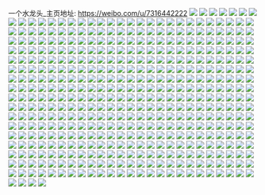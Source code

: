 一个水龙头_主页地址: https://weibo.com/u/7316442222 
![](https://wx4.sinaimg.cn/mw2000/007Z92QCly1h9jc5m4px9j32c0340kjn.jpg) 
![](https://wx4.sinaimg.cn/mw2000/007Z92QCly1h9iefwez27j32c03404qq.jpg) 
![](https://wx4.sinaimg.cn/mw2000/007Z92QCly1h9iefxo8xuj32c03407wi.jpg) 
![](https://wx4.sinaimg.cn/mw2000/007Z92QCly1h9iefywdbsj33402c01kz.jpg) 
![](https://wx4.sinaimg.cn/mw2000/007Z92QCly1h9iefzmaijj30zk1be0yn.jpg) 
![](https://wx4.sinaimg.cn/mw2000/007Z92QCly1h9ieg0hkpyj32c0340e82.jpg) 
![](https://wx4.sinaimg.cn/mw2000/007Z92QCly1h9ieg3n6chj32c0340e84.jpg) 
![](https://wx4.sinaimg.cn/mw2000/007Z92QCly1h9iefvalxkj32c0340b2b.jpg) 
![](https://wx4.sinaimg.cn/mw2000/007Z92QCly1h9ieg24t5dj32802yohdv.jpg) 
![](https://wx4.sinaimg.cn/mw2000/007Z92QCly1h9ieg4phjij32c0340npd.jpg) 
![](https://wx4.sinaimg.cn/mw2000/007Z92QCly1h9ieg5mm7ej32c0340x6p.jpg) 
![](https://wx4.sinaimg.cn/mw2000/007Z92QCly1h9ieg73dk5j32c0340b2a.jpg) 
![](https://wx4.sinaimg.cn/mw2000/007Z92QCly1h9iegax3gdj32802yohdy.jpg) 
![](https://wx4.sinaimg.cn/mw2000/007Z92QCly1h9iegc79a1j32c03401kz.jpg) 
![](https://wx4.sinaimg.cn/mw2000/007Z92QCly1h9iecamertj31o0280x6p.jpg) 
![](https://wx4.sinaimg.cn/mw2000/007Z92QCly1h9iecb8rehj31o0280u0x.jpg) 
![](https://wx4.sinaimg.cn/mw2000/007Z92QCly1h9g4u2dc7qj30wi1yc1ky.jpg) 
![](https://wx4.sinaimg.cn/mw2000/007Z92QCly1h9dy5jvcw4j30gq0ci0t2.jpg) 
![](https://wx4.sinaimg.cn/mw2000/007Z92QCly1h9dxzuwpmqj32c0340npd.jpg) 
![](https://wx4.sinaimg.cn/mw2000/007Z92QCly1h99803aso4j32c0340u0y.jpg) 
![](https://wx4.sinaimg.cn/mw2000/007Z92QCly1h98722xn1cj30ts0zo45a.jpg) 
![](https://wx4.sinaimg.cn/mw2000/007Z92QCly1h97zbdn1clj30u01hcq6u.jpg) 
![](https://wx4.sinaimg.cn/mw2000/007Z92QCly1h95o2ydxylj30rc14oqb8.jpg) 
![](https://wx4.sinaimg.cn/mw2000/007Z92QCly1h94qydwy98j30tu13uwrz.jpg) 
![](https://wx4.sinaimg.cn/mw2000/007Z92QCly1h94q2f9gl7j30u01sxn6w.jpg) 
![](https://wx4.sinaimg.cn/mw2000/007Z92QCly1h911ojx1v6j30u01sxnao.jpg) 
![](https://wx4.sinaimg.cn/mw2000/007Z92QCly1h8zq2kmuzbj30wi1ycka3.jpg) 
![](https://wx4.sinaimg.cn/mw2000/007Z92QCly1h8znp1af05j30m80m8gow.jpg) 
![](https://wx4.sinaimg.cn/mw2000/007Z92QCly1h8yocf1mktj30u01sx7ic.jpg) 
![](https://wx4.sinaimg.cn/mw2000/007Z92QCly1h8wnjeubf8j32c0340qv6.jpg) 
![](https://wx4.sinaimg.cn/mw2000/007Z92QCly1h8wnjgs7vxj32c03404qr.jpg) 
![](https://wx4.sinaimg.cn/mw2000/007Z92QCly1h8wnjis4u8j32c03401kz.jpg) 
![](https://wx4.sinaimg.cn/mw2000/007Z92QCly1h8w7zusnj4j32c0340npe.jpg) 
![](https://wx4.sinaimg.cn/mw2000/007Z92QCly1h8w7zwil7hj32c03407wj.jpg) 
![](https://wx4.sinaimg.cn/mw2000/007Z92QCly1h8v9x7tbeoj30u01hcq9i.jpg) 
![](https://wx4.sinaimg.cn/mw2000/007Z92QCly1h8tsqy5d4dj32c0340kjm.jpg) 
![](https://wx4.sinaimg.cn/mw2000/007Z92QCly1h8qo5xp2fgj30wi1yctiz.jpg) 
![](https://wx4.sinaimg.cn/mw2000/007Z92QCly1h8phvtbyygj30n00uk7bk.jpg) 
![](https://wx4.sinaimg.cn/mw2000/007Z92QCly1h8ndep2g4qj30g40t0wi1.jpg) 
![](https://wx4.sinaimg.cn/mw2000/007Z92QCly1h8n5erpkqij31sc2dshdt.jpg) 
![](https://wx4.sinaimg.cn/mw2000/007Z92QCly1h8jdff5pphj30u00eldif.jpg) 
![](https://wx4.sinaimg.cn/mw2000/007Z92QCly1h8ilse3ytaj30ku0vnn08.jpg) 
![](https://wx4.sinaimg.cn/mw2000/007Z92QCly1h8hbdyqjrvj32c0340x6p.jpg) 
![](https://wx4.sinaimg.cn/mw2000/007Z92QCly1h8hbe3r75aj32c0340x6p.jpg) 
![](https://wx4.sinaimg.cn/mw2000/007Z92QCly1h8ajsupbe9j30u00qv0yt.jpg) 
![](https://wx4.sinaimg.cn/mw2000/007Z92QCly1h8a68c7svqj33402c07wj.jpg) 
![](https://wx4.sinaimg.cn/mw2000/007Z92QCly1h89hkwhczlj32c0340npf.jpg) 
![](https://wx4.sinaimg.cn/mw2000/007Z92QCly1h87vwzf5tsj30wi1yc1ex.jpg) 
![](https://wx4.sinaimg.cn/mw2000/007Z92QCly1h87vwykce3j30wi1ycwzd.jpg) 
![](https://wx4.sinaimg.cn/mw2000/007Z92QCly1h8720lu71aj32c0340b2a.jpg) 
![](https://wx4.sinaimg.cn/mw2000/007Z92QCly1h8720k9aeej32c03404qq.jpg) 
![](https://wx4.sinaimg.cn/mw2000/007Z92QCly1h85ot6fasyj32c0340hdu.jpg) 
![](https://wx4.sinaimg.cn/mw2000/007Z92QCly1h84h1q4jekj32c03407wj.jpg) 
![](https://wx4.sinaimg.cn/mw2000/007Z92QCly1h84h16bu8rj32c03401ky.jpg) 
![](https://wx4.sinaimg.cn/mw2000/007Z92QCly1h7yxqcxjg4j32c0340x6q.jpg) 
![](https://wx4.sinaimg.cn/mw2000/007Z92QCly1h7xgt4zpt5j30fs0rtn0v.jpg) 
![](https://wx4.sinaimg.cn/mw2000/007Z92QCly1h7xgt59j7hj30dl0r2q6c.jpg) 
![](https://wx4.sinaimg.cn/mw2000/007Z92QCly1h7oonfo9pej32c03404qr.jpg) 
![](https://wx4.sinaimg.cn/mw2000/007Z92QCly1h7oalh3dhij30wi1yc1ky.jpg) 
![](https://wx4.sinaimg.cn/mw2000/007Z92QCly1h7nh90g4jhj32c03404qr.jpg) 
![](https://wx4.sinaimg.cn/mw2000/007Z92QCly1h7nh91qlzlj32c0340hdu.jpg) 
![](https://wx4.sinaimg.cn/mw2000/007Z92QCly1h7nh93ql5oj32c03401kz.jpg) 
![](https://wx4.sinaimg.cn/mw2000/007Z92QCly1h7nh957pkmj32c0340x6q.jpg) 
![](https://wx4.sinaimg.cn/mw2000/007Z92QCly1h7l98fmkzej30wi08swfp.jpg) 
![](https://wx4.sinaimg.cn/mw2000/007Z92QCly1h7l4k8qv3sj32c0340hdv.jpg) 
![](https://wx4.sinaimg.cn/mw2000/007Z92QCly1h7hjld657lj30ty0ns0vr.jpg) 
![](https://wx4.sinaimg.cn/mw2000/007Z92QCly1h7hcm32thoj30wi1yc4qp.jpg) 
![](https://wx4.sinaimg.cn/mw2000/007Z92QCly1h7ezerzf1zj313u0tt40s.jpg) 
![](https://wx4.sinaimg.cn/mw2000/007Z92QCly1h7ezesk3m6j313u0tt768.jpg) 
![](https://wx4.sinaimg.cn/mw2000/007Z92QCly1h7cyuc7jarj31o0280k0p.jpg) 
![](https://wx4.sinaimg.cn/mw2000/007Z92QCly1h7cyublptfj31o0280kjl.jpg) 
![](https://wx4.sinaimg.cn/mw2000/007Z92QCly1h7cnagbmfuj30u01hcacz.jpg) 
![](https://wx4.sinaimg.cn/mw2000/007Z92QCly1h7bvepjtbfj31o0280k24.jpg) 
![](https://wx4.sinaimg.cn/mw2000/007Z92QCly1h7bveq1d61j31o02804ag.jpg) 
![](https://wx4.sinaimg.cn/mw2000/007Z92QCly1h7ainhqtcgj30wi1ycqv5.jpg) 
![](https://wx4.sinaimg.cn/mw2000/007Z92QCly1h7aine9yglj30u01hcwwm.jpg) 
![](https://wx4.sinaimg.cn/mw2000/007Z92QCly1h796kbxi2tj30k00zkt93.jpg) 
![](https://wx4.sinaimg.cn/mw2000/007Z92QCly1h78ckksvplj30sl16zdia.jpg) 
![](https://wx4.sinaimg.cn/mw2000/007Z92QCly1h6vbb5wt5lj32c0340u0y.jpg) 
![](https://wx4.sinaimg.cn/mw2000/007Z92QCly1h6vbbnbzgsj32c02c0hdt.jpg) 
![](https://wx4.sinaimg.cn/mw2000/007Z92QCly1h6urqv3ep5j30wi1yce82.jpg) 
![](https://wx4.sinaimg.cn/mw2000/007Z92QCly1h6urqqrg57j30wi1ycb2a.jpg) 
![](https://wx4.sinaimg.cn/mw2000/007Z92QCly1h6urqy71c9j30wi1yce82.jpg) 
![](https://wx4.sinaimg.cn/mw2000/007Z92QCly1h6urphlv9bj32c0340qv6.jpg) 
![](https://wx4.sinaimg.cn/mw2000/007Z92QCly1h6u62c0dagj313u0tuaca.jpg) 
![](https://wx4.sinaimg.cn/mw2000/007Z92QCly1h6s8mitgmtj31c30sg4bq.jpg) 
![](https://wx4.sinaimg.cn/mw2000/007Z92QCly1h6r3nbpmnfj31om2a0e81.jpg) 
![](https://wx4.sinaimg.cn/mw2000/007Z92QCly1h6oew5tmv8j32c0340hdu.jpg) 
![](https://wx4.sinaimg.cn/mw2000/007Z92QCly1h6nlnukftvj30wi1ycb29.jpg) 
![](https://wx4.sinaimg.cn/mw2000/007Z92QCly1h6nlo1u3umj30wi1yc4qp.jpg) 
![](https://wx4.sinaimg.cn/mw2000/007Z92QCly1h6c8qjdrd5j316y0u0mxw.jpg) 
![](https://wx4.sinaimg.cn/mw2000/007Z92QCly1h6avvxjrz0j32c03404qq.jpg) 
![](https://wx4.sinaimg.cn/mw2000/007Z92QCly1h6arae01a7j30wi1yc10d.jpg) 
![](https://wx4.sinaimg.cn/mw2000/007Z92QCly1h69sd94km8j32c0340e81.jpg) 
![](https://wx4.sinaimg.cn/mw2000/007Z92QCly1h69ptxyqekj32c03401l0.jpg) 
![](https://wx4.sinaimg.cn/mw2000/007Z92QCly1h67ktih1wnj30wi1ycnae.jpg) 
![](https://wx4.sinaimg.cn/mw2000/007Z92QCly1h64q977haaj309m0a2dgc.jpg) 
![](https://wx4.sinaimg.cn/mw2000/007Z92QCly1h63uoqtto6j30wi1ycqv0.jpg) 
![](https://wx4.sinaimg.cn/mw2000/007Z92QCly1h63uorery7j30wi1ych1p.jpg) 
![](https://wx4.sinaimg.cn/mw2000/007Z92QCly1h63uoclzp0j32c03401kx.jpg) 
![](https://wx4.sinaimg.cn/mw2000/007Z92QCly1h63unreywgj30wi1ycgt2.jpg) 
![](https://wx4.sinaimg.cn/mw2000/007Z92QCly1h61t7phr0bj32c0340h9z.jpg) 
![](https://wx4.sinaimg.cn/mw2000/007Z92QCly1h61t7ogq24j32c0340e60.jpg) 
![](https://wx4.sinaimg.cn/mw2000/007Z92QCly1h61t7qczucj32c03404qp.jpg) 
![](https://wx4.sinaimg.cn/mw2000/007Z92QCly1h61lqlt359j30mi0u0tax.jpg) 
![](https://wx4.sinaimg.cn/mw2000/007Z92QCly1h61lqrmx91j32c0340kjm.jpg) 
![](https://wx4.sinaimg.cn/mw2000/007Z92QCly1h61lqt4vbij32c0340b2a.jpg) 
![](https://wx4.sinaimg.cn/mw2000/007Z92QCly1h60ieccadtj30u00hjq3s.jpg) 
![](https://wx4.sinaimg.cn/mw2000/007Z92QCly1h5zbpv7y7pj32c0340kjm.jpg) 
![](https://wx4.sinaimg.cn/mw2000/007Z92QCly1h5zbpwkyhpj32c0340kjl.jpg) 
![](https://wx4.sinaimg.cn/mw2000/007Z92QCly1h5zbpxrffpj32c0340u0x.jpg) 
![](https://wx4.sinaimg.cn/mw2000/007Z92QCly1h5zbpt61trj32c03407wj.jpg) 
![](https://wx4.sinaimg.cn/mw2000/007Z92QCly1h5y8ilnjinj32c0340npe.jpg) 
![](https://wx4.sinaimg.cn/mw2000/007Z92QCly1h5y8in86p7j32c0340hdu.jpg) 
![](https://wx4.sinaimg.cn/mw2000/007Z92QCly1h5vsgypvr0j32c03404qq.jpg) 
![](https://wx4.sinaimg.cn/mw2000/007Z92QCly1h5vsh050xxj32c0340x6q.jpg) 
![](https://wx4.sinaimg.cn/mw2000/007Z92QCly1h5vsh1mfgpj32c03407wi.jpg) 
![](https://wx4.sinaimg.cn/mw2000/007Z92QCly1h5vsgud23uj32c0340x6p.jpg) 
![](https://wx4.sinaimg.cn/mw2000/007Z92QCly1h5vsh2ym7ij32c03407wi.jpg) 
![](https://wx4.sinaimg.cn/mw2000/007Z92QCly1h5vsh46lr7j32c0340qv5.jpg) 
![](https://wx4.sinaimg.cn/mw2000/007Z92QCly1h5vsh5gmeij32c0340x6p.jpg) 
![](https://wx4.sinaimg.cn/mw2000/007Z92QCly1h5vjpcxctbj30u01sxh52.jpg) 
![](https://wx4.sinaimg.cn/mw2000/007Z92QCly1h5vjpc72mcj30wf12faf0.jpg) 
![](https://wx4.sinaimg.cn/mw2000/007Z92QCly1h5uk3lz0ckj30u01sx7de.jpg) 
![](https://wx4.sinaimg.cn/mw2000/007Z92QCly1h5t79mv23pj30fm0ekdfv.jpg) 
![](https://wx4.sinaimg.cn/mw2000/007Z92QCly1h5sgzlai93j30wi1ycnf8.jpg) 
![](https://wx4.sinaimg.cn/mw2000/007Z92QCly1h5q5c977k7j30z91cgqcs.jpg) 
![](https://wx4.sinaimg.cn/mw2000/007Z92QCly1h5q59i20xdj30wi1ycnpd.jpg) 
![](https://wx4.sinaimg.cn/mw2000/007Z92QCly1h5lmk2jopqj30wi1yc1kx.jpg) 
![](https://wx4.sinaimg.cn/mw2000/007Z92QCly1h5ix0f1tk3j30wi1ycnia.jpg) 
![](https://wx4.sinaimg.cn/mw2000/007Z92QCly1h5fxv8r6x4j30nh0nhtf7.jpg) 
![](https://wx4.sinaimg.cn/mw2000/007Z92QCly1h5fczbuzqyj30wi1yc1kx.jpg) 
![](https://wx4.sinaimg.cn/mw2000/007Z92QCly1h5efn22gjxj30wi1yce56.jpg) 
![](https://wx4.sinaimg.cn/mw2000/007Z92QCly1h5efn1dsl1j30wi1ych6p.jpg) 
![](https://wx4.sinaimg.cn/mw2000/007Z92QCly1h578zpn4s1j30rd0vwgv1.jpg) 
![](https://wx4.sinaimg.cn/mw2000/007Z92QCly1h55eabea8wj30u00u0agn.jpg) 
![](https://wx4.sinaimg.cn/mw2000/007Z92QCly1h4yinlej14j30e70e7t93.jpg) 
![](https://wx4.sinaimg.cn/mw2000/007Z92QCly1h4vorryax9j30wi1yctrh.jpg) 
![](https://wx4.sinaimg.cn/mw2000/007Z92QCly1h4v24opmg0j32c0340kjm.jpg) 
![](https://wx4.sinaimg.cn/mw2000/007Z92QCly1h4tyusxi8qj30u01hcqhj.jpg) 
![](https://wx4.sinaimg.cn/mw2000/007Z92QCly1h4tyuutczmj30u01hc4cx.jpg) 
![](https://wx4.sinaimg.cn/mw2000/007Z92QCly1h4tyuwhj9pj30u01hck5l.jpg) 
![](https://wx4.sinaimg.cn/mw2000/007Z92QCly1h4tyurejyej30u01hck12.jpg) 
![](https://wx4.sinaimg.cn/mw2000/007Z92QCly1h4tfak5gn7j30u00naacy.jpg) 
![](https://wx4.sinaimg.cn/mw2000/007Z92QCly1h4rldwf1imj323u35s1ky.jpg) 
![](https://wx4.sinaimg.cn/mw2000/007Z92QCly1h4r6nkitb5j32c03404qt.jpg) 
![](https://wx4.sinaimg.cn/mw2000/007Z92QCly1h4njzv08spj30pm07mq5f.jpg) 
![](https://wx4.sinaimg.cn/mw2000/007Z92QCly1h4njzvwrbfj30t806uwfv.jpg) 
![](https://wx4.sinaimg.cn/mw2000/007Z92QCly1h4ltw4etaxj30sk0ct0vd.jpg) 
![](https://wx4.sinaimg.cn/mw2000/007Z92QCly1h4jasmd2l8j30tx15p49a.jpg) 
![](https://wx4.sinaimg.cn/mw2000/007Z92QCly1h4ixkezcylj30mi0u07dq.jpg) 
![](https://wx4.sinaimg.cn/mw2000/007Z92QCly1h4cmtbmv6uj30rm0vpjvp.jpg) 
![](https://wx4.sinaimg.cn/mw2000/007Z92QCly1h4a6uuxiswj30wi1ycwv7.jpg) 
![](https://wx4.sinaimg.cn/mw2000/007Z92QCly1h47ubu61mtj32c0340u0y.jpg) 
![](https://wx4.sinaimg.cn/mw2000/007Z92QCly1h46ida2bt9j32c0340npd.jpg) 
![](https://wx4.sinaimg.cn/mw2000/007Z92QCly1h45m9q4avjj32c03404qp.jpg) 
![](https://wx4.sinaimg.cn/mw2000/007Z92QCly1h41rz7lyhjj30u00vetbt.jpg) 
![](https://wx4.sinaimg.cn/mw2000/007Z92QCly1h3kagxmct0j30wi1yc7pb.jpg) 
![](https://wx4.sinaimg.cn/mw2000/007Z92QCly1h3kagwkn83j30wi1yck8h.jpg) 
![](https://wx4.sinaimg.cn/mw2000/007Z92QCly1h3ka6toumcj30sy0xn43z.jpg) 
![](https://wx4.sinaimg.cn/mw2000/007Z92QCly1h3jfvksq5uj32c0340hdw.jpg) 
![](https://wx4.sinaimg.cn/mw2000/007Z92QCly1h3fz57gf3jj30r71lmtgu.jpg) 
![](https://wx4.sinaimg.cn/mw2000/007Z92QCly1h3fz5721qqj30pm1mfaga.jpg) 
![](https://wx4.sinaimg.cn/mw2000/007Z92QCly1h3egrw8utwj30k00zkwgn.jpg) 
![](https://wx4.sinaimg.cn/mw2000/007Z92QCly1h3cp9wmp11j32c03401ky.jpg) 
![](https://wx4.sinaimg.cn/mw2000/007Z92QCly1h3b3bmp89cj30wi12w10l.jpg) 
![](https://wx4.sinaimg.cn/mw2000/007Z92QCly1h3a9b5mv0pj30t911uakd.jpg) 
![](https://wx4.sinaimg.cn/mw2000/007Z92QCly1h3a9c3q6fzj30u01bonb5.jpg) 
![](https://wx4.sinaimg.cn/mw2000/007Z92QCly1h36vhkn0z5j32802yokjn.jpg) 
![](https://wx4.sinaimg.cn/mw2000/007Z92QCly1h34eicbm4yj30wi1yc7wh.jpg) 
![](https://wx4.sinaimg.cn/mw2000/007Z92QCly1h322g0oi39j30u01sx48m.jpg) 
![](https://wx4.sinaimg.cn/mw2000/007Z92QCly1h31qd76203j30wi1yc4c7.jpg) 
![](https://wx4.sinaimg.cn/mw2000/007Z92QCly1h2yrp1vi0fj32c0340hdu.jpg) 
![](https://wx4.sinaimg.cn/mw2000/007Z92QCly1h2wjixkjxbj32c0340qv6.jpg) 
![](https://wx4.sinaimg.cn/mw2000/007Z92QCly1h2wjiyznxlj32c0340kjm.jpg) 
![](https://wx4.sinaimg.cn/mw2000/007Z92QCly1h2w9j08ih5j30n50titif.jpg) 
![](https://wx4.sinaimg.cn/mw2000/007Z92QCly1h2w9izixr8j32yo2804qt.jpg) 
![](https://wx4.sinaimg.cn/mw2000/007Z92QCly1h2w9liyhzgj32yo280e84.jpg) 
![](https://wx4.sinaimg.cn/mw2000/007Z92QCly1h2w9lkdg7kj32yo2804qs.jpg) 
![](https://wx4.sinaimg.cn/mw2000/007Z92QCly1h2w9lsoq2bj30ln0tzn69.jpg) 
![](https://wx4.sinaimg.cn/mw2000/007Z92QCly1h2w9oh3hm4j31400u0q84.jpg) 
![](https://wx4.sinaimg.cn/mw2000/007Z92QCly1h2w9lrxxoaj32yo280x6q.jpg) 
![](https://wx4.sinaimg.cn/mw2000/007Z92QCly1h2w9ql6nkcj31400u07i8.jpg) 
![](https://wx4.sinaimg.cn/mw2000/007Z92QCly1h2w9ojwudrj32802yoqv7.jpg) 
![](https://wx4.sinaimg.cn/mw2000/007Z92QCly1h2w9onm532j32yo280kjo.jpg) 
![](https://wx4.sinaimg.cn/mw2000/007Z92QCly1h2w9oold3rj31bf0zkqna.jpg) 
![](https://wx4.sinaimg.cn/mw2000/007Z92QCly1h2w9opc2i6j31bf0zkkab.jpg) 
![](https://wx4.sinaimg.cn/mw2000/007Z92QCly1h2w9opqadxj31400u07fu.jpg) 
![](https://wx4.sinaimg.cn/mw2000/007Z92QCly1h2w9oqbvl8j30zk1bf4jc.jpg) 
![](https://wx4.sinaimg.cn/mw2000/007Z92QCly1h2w9ogj3scj32c0340e82.jpg) 
![](https://wx4.sinaimg.cn/mw2000/007Z92QCly1h2w9orko5zj33402c0x6r.jpg) 
![](https://wx4.sinaimg.cn/mw2000/007Z92QCly1h2w9ou3lljj32802yox6r.jpg) 
![](https://wx4.sinaimg.cn/mw2000/007Z92QCly1h2v7wihy5ej32yo280b2c.jpg) 
![](https://wx4.sinaimg.cn/mw2000/007Z92QCly1h2rr9dzoeij30wi1yctlv.jpg) 
![](https://wx4.sinaimg.cn/mw2000/007Z92QCly1h2rl3re8jhj30p00cidgs.jpg) 
![](https://wx4.sinaimg.cn/mw2000/007Z92QCly1h2qih8k5btj30ec07uq3o.jpg) 
![](https://wx4.sinaimg.cn/mw2000/007Z92QCly1h2qigqgjwuj30d50hi77x.jpg) 
![](https://wx4.sinaimg.cn/mw2000/007Z92QCly1h2qif6p84aj32802yo1l0.jpg) 
![](https://wx4.sinaimg.cn/mw2000/007Z92QCly1h2qiei0g36j30wi1yctxr.jpg) 
![](https://wx4.sinaimg.cn/mw2000/007Z92QCly1h2lk0825chj32c0340kjn.jpg) 
![](https://wx4.sinaimg.cn/mw2000/007Z92QCly1h2lk06up0bj32c0340hdv.jpg) 
![](https://wx4.sinaimg.cn/mw2000/007Z92QCly1h2if0d2lfmj30k00zkjt4.jpg) 
![](https://wx4.sinaimg.cn/mw2000/007Z92QCly1h2dqxj8ayzj32c03404qr.jpg) 
![](https://wx4.sinaimg.cn/mw2000/007Z92QCly1h2conit32rj32c0340kjm.jpg) 
![](https://wx4.sinaimg.cn/mw2000/007Z92QCly1h2cchzoc50j30u01hck2o.jpg) 
![](https://wx4.sinaimg.cn/mw2000/007Z92QCly1h2cchsr91lj32c03401kz.jpg) 
![](https://wx4.sinaimg.cn/mw2000/007Z92QCly1h2bo3hn6ygj30k00zk40z.jpg) 
![](https://wx4.sinaimg.cn/mw2000/007Z92QCly1h2beyo2xtej32c03407wi.jpg) 
![](https://wx4.sinaimg.cn/mw2000/007Z92QCly1h2add36pl3j32c03404qr.jpg) 
![](https://wx4.sinaimg.cn/mw2000/007Z92QCly1h2add4dzicj32c0340e82.jpg) 
![](https://wx4.sinaimg.cn/mw2000/007Z92QCly1h29dknvx2tj32c0340x6q.jpg) 
![](https://wx4.sinaimg.cn/mw2000/007Z92QCly1h29dkm44wjj32c03407wj.jpg) 
![](https://wx4.sinaimg.cn/mw2000/007Z92QCly1h29dkpuavxj32c0340npe.jpg) 
![](https://wx4.sinaimg.cn/mw2000/007Z92QCly1h2839qomwyj32c03404qr.jpg) 
![](https://wx4.sinaimg.cn/mw2000/007Z92QCly1h2839pb6v4j32c0340u0z.jpg) 
![](https://wx4.sinaimg.cn/mw2000/007Z92QCly1h2839s83wtj32c0340x6q.jpg) 
![](https://wx4.sinaimg.cn/mw2000/007Z92QCly1h2839u407uj32c0340qv6.jpg) 
![](https://wx4.sinaimg.cn/mw2000/007Z92QCly1h2839vi7q4j32c03407wj.jpg) 
![](https://wx4.sinaimg.cn/mw2000/007Z92QCly1h2839xayv1j32c0340u0y.jpg) 
![](https://wx4.sinaimg.cn/mw2000/007Z92QCly1h283897yauj32c0340x6q.jpg) 
![](https://wx4.sinaimg.cn/mw2000/007Z92QCly1h2838ak6vsj32c0340qv6.jpg) 
![](https://wx4.sinaimg.cn/mw2000/007Z92QCly1h28387qltaj33402c01kz.jpg) 
![](https://wx4.sinaimg.cn/mw2000/007Z92QCly1h1docr98qfj32c0340b2b.jpg) 
![](https://wx4.sinaimg.cn/mw2000/007Z92QCly1h1docsivdlj32c0340x6p.jpg) 
![](https://wx4.sinaimg.cn/mw2000/007Z92QCly1h1docu1193j32c03401kz.jpg) 
![](https://wx4.sinaimg.cn/mw2000/007Z92QCly1h1docvzry5j32c0340npg.jpg) 
![](https://wx4.sinaimg.cn/mw2000/007Z92QCly1h1docxwvwnj32c0340e83.jpg) 
![](https://wx4.sinaimg.cn/mw2000/007Z92QCly1h1doczbm4cj32c0340qv6.jpg) 
![](https://wx4.sinaimg.cn/mw2000/007Z92QCly1h1dod0dtu3j32c0340e81.jpg) 
![](https://wx4.sinaimg.cn/mw2000/007Z92QCly1h1dod1ki7hj32c0340qv6.jpg) 
![](https://wx4.sinaimg.cn/mw2000/007Z92QCly1h1dod3ovrvj32c0340kjn.jpg) 
![](https://wx4.sinaimg.cn/mw2000/007Z92QCly1h1dod50sbfj32c03407wi.jpg) 
![](https://wx4.sinaimg.cn/mw2000/007Z92QCly1h1dockfyl4j33402c0qv7.jpg) 
![](https://wx4.sinaimg.cn/mw2000/007Z92QCly1gzga1s3nffj32c0340kjm.jpg) 
![](https://wx4.sinaimg.cn/mw2000/007Z92QCly1gzga1qpmopj32c0340hdu.jpg) 
![](https://wx4.sinaimg.cn/mw2000/007Z92QCly1gzga1tqqmnj32c0340npf.jpg) 
![](https://wx4.sinaimg.cn/mw2000/007Z92QCly1gzga1uxrccj32c0340e81.jpg) 
![](https://wx4.sinaimg.cn/mw2000/007Z92QCly1gzga20yqlrj32802yo1l0.jpg) 
![](https://wx4.sinaimg.cn/mw2000/007Z92QCly1gzga1xje4mj32c0340e83.jpg) 
![](https://wx4.sinaimg.cn/mw2000/007Z92QCly1gzga01rm89j32c0340x6p.jpg) 
![](https://wx4.sinaimg.cn/mw2000/007Z92QCly1gzga03cnifj32c0340qv6.jpg) 
![](https://wx4.sinaimg.cn/mw2000/007Z92QCly1gzga05cpedj33402c0hdv.jpg) 
![](https://wx4.sinaimg.cn/mw2000/007Z92QCly1gzga072sqnj32c03404qq.jpg) 
![](https://wx4.sinaimg.cn/mw2000/007Z92QCly1gzga07wi0tj31ba0zgdnw.jpg) 
![](https://wx4.sinaimg.cn/mw2000/007Z92QCly1gzga094plij32c03404qq.jpg) 
![](https://wx4.sinaimg.cn/mw2000/007Z92QCly1gzga0be7rnj32c0340u0z.jpg) 
![](https://wx4.sinaimg.cn/mw2000/007Z92QCly1gzga0d43n2j32c0340u0y.jpg) 
![](https://wx4.sinaimg.cn/mw2000/007Z92QCly1gzga0gej5oj32c03407wl.jpg) 
![](https://wx4.sinaimg.cn/mw2000/007Z92QCly1gzga009b9jj32c0340b2a.jpg) 
![](https://wx4.sinaimg.cn/mw2000/007Z92QCly1gzga0ji5uqj30wi1yckjl.jpg) 
![](https://wx4.sinaimg.cn/mw2000/007Z92QCly1gyyv3caw2xj32c0340e82.jpg) 
![](https://wx4.sinaimg.cn/mw2000/007Z92QCly1gyyv3efh7jj32c0340x6r.jpg) 
![](https://wx4.sinaimg.cn/mw2000/007Z92QCly1gyyv3g7i99j32c03407wj.jpg) 
![](https://wx4.sinaimg.cn/mw2000/007Z92QCly1gyyv3jqcmoj32c0340nph.jpg) 
![](https://wx4.sinaimg.cn/mw2000/007Z92QCly1gyyv3nlvbzj32c0340hdx.jpg) 
![](https://wx4.sinaimg.cn/mw2000/007Z92QCly1gyyv3asmj3j32c03407wi.jpg) 
![](https://wx4.sinaimg.cn/mw2000/007Z92QCly1gyyv3orxvqj33402c01kx.jpg) 
![](https://wx4.sinaimg.cn/mw2000/007Z92QCly1gyyv3qdtmsj32c03404qq.jpg) 
![](https://wx4.sinaimg.cn/mw2000/007Z92QCly1gx8uhu56jij32c0340qv5.jpg) 
![](https://wx4.sinaimg.cn/mw2000/007Z92QCly1gx8jxaavuij30wi1ycqv5.jpg) 
![](https://wx4.sinaimg.cn/mw2000/007Z92QCly1gwr4h9n7kej32c0340kjl.jpg) 
![](https://wx4.sinaimg.cn/mw2000/007Z92QCly1gwr4hcto5uj32c0340kjl.jpg) 
![](https://wx4.sinaimg.cn/mw2000/007Z92QCly1gwr4gse51cj32812you0x.jpg) 
![](https://wx4.sinaimg.cn/mw2000/007Z92QCly1gwr4grfnfpj32962yohdv.jpg) 
![](https://wx4.sinaimg.cn/mw2000/007Z92QCly1gwnlsfsubnj32c0340kjm.jpg) 
![](https://wx4.sinaimg.cn/mw2000/007Z92QCly1gwln65tiujj30wi1ycqv5.jpg) 
![](https://wx4.sinaimg.cn/mw2000/007Z92QCly1gw6vlqt6vej32c0340qv6.jpg) 
![](https://wx4.sinaimg.cn/mw2000/007Z92QCly1gw6vltjc0aj32c0340kjm.jpg) 
![](https://wx4.sinaimg.cn/mw2000/007Z92QCly1gw6vlwwby1j32c0340e82.jpg) 
![](https://wx4.sinaimg.cn/mw2000/007Z92QCly1gw6vm05bq2j32c0340b2b.jpg) 
![](https://wx4.sinaimg.cn/mw2000/007Z92QCly1gvmlsixv6fj62802yox6r02.jpg) 
![](https://wx4.sinaimg.cn/mw2000/007Z92QCly1gvmlsfenptj62802yohdv02.jpg) 
![](https://wx4.sinaimg.cn/mw2000/007Z92QCly1gvmlsmumaxj62802yo1l002.jpg) 
![](https://wx4.sinaimg.cn/mw2000/007Z92QCly1gvkse5pm31j60n01dsthu02.jpg) 
![](https://wx4.sinaimg.cn/mw2000/007Z92QCly1gvksbvzzedj60wi1yc7wh02.jpg) 
![](https://wx4.sinaimg.cn/mw2000/007Z92QCly1gvhz76gc15j62c0340qv602.jpg) 
![](https://wx4.sinaimg.cn/mw2000/007Z92QCly1gvhh2mmnrxj62c0340b2a02.jpg) 
![](https://wx4.sinaimg.cn/mw2000/007Z92QCly1gvg887txxoj60q21sxtca02.jpg) 
![](https://wx4.sinaimg.cn/mw2000/007Z92QCly1gvg88894g2j60px1sx7ac02.jpg) 
![](https://wx4.sinaimg.cn/mw2000/007Z92QCly1gvg888s50pj60pk1sx46o02.jpg) 
![](https://wx4.sinaimg.cn/mw2000/007Z92QCly1gvg83fyq5cj62c0340npd02.jpg) 
![](https://wx4.sinaimg.cn/mw2000/007Z92QCly1gvg83iat5rj62c0340kjl02.jpg) 
![](https://wx4.sinaimg.cn/mw2000/007Z92QCly1gvg8328023j62c0340npe02.jpg) 
![](https://wx4.sinaimg.cn/mw2000/007Z92QCly1gvdr7pw085j60wi1ycwzx02.jpg) 
![](https://wx4.sinaimg.cn/mw2000/007Z92QCgy1guw1n3x5mkj62c03404qq02.jpg) 
![](https://wx4.sinaimg.cn/mw2000/007Z92QCgy1guuwy7skv2j62c0340u0x02.jpg) 
![](https://wx4.sinaimg.cn/mw2000/007Z92QCly1gu7b8x6l4dj62c0340kjm02.jpg) 
![](https://wx4.sinaimg.cn/mw2000/007Z92QCly1gu7b8ze2exj62c03401kz02.jpg) 
![](https://wx4.sinaimg.cn/mw2000/007Z92QCly1gu7b91934xj62c0340hdu02.jpg) 
![](https://wx4.sinaimg.cn/mw2000/007Z92QCly1gu7b935mdhj62c03404qq02.jpg) 
![](https://wx4.sinaimg.cn/mw2000/007Z92QCly1gtvkt6hlxhj62c03404qp02.jpg) 
![](https://wx4.sinaimg.cn/mw2000/007Z92QCly1gtqp1h79jyj60k00zkaby02.jpg) 
![](https://wx4.sinaimg.cn/mw2000/007Z92QCly1gt7ajxduoxj32c0340npe.jpg) 
![](https://wx4.sinaimg.cn/mw2000/007Z92QCly1gt281d9li5j30k00zkdis.jpg) 
![](https://wx4.sinaimg.cn/mw2000/007Z92QCly1grt5eb72hwj32c0340b29.jpg) 
![](https://wx4.sinaimg.cn/mw2000/007Z92QCly1grt5ee9ft1j33402c018x.jpg) 
![](https://wx4.sinaimg.cn/mw2000/007Z92QCly1grt5ehgsr7j33402c0npd.jpg) 
![](https://wx4.sinaimg.cn/mw2000/007Z92QCly1grt5ekg9gvj32c0340b29.jpg) 
![](https://wx4.sinaimg.cn/mw2000/007Z92QCly1grt5eqv1ezj63402c0u0y02.jpg) 
![](https://wx4.sinaimg.cn/mw2000/007Z92QCly1grt5ett4auj32c0340npd.jpg) 
![](https://wx4.sinaimg.cn/mw2000/007Z92QCly1grt5ey3sbpj32c0340qv5.jpg) 
![](https://wx4.sinaimg.cn/mw2000/007Z92QCly1grt5f0y8oej32c03401kx.jpg) 
![](https://wx4.sinaimg.cn/mw2000/007Z92QCly1grt5f5yp61j32c0340b2a.jpg) 
![](https://wx4.sinaimg.cn/mw2000/007Z92QCly1grt5f8yw44j32c03401kx.jpg) 
![](https://wx4.sinaimg.cn/mw2000/007Z92QCly1grt5ce5ifsj32c0340e81.jpg) 
![](https://wx4.sinaimg.cn/mw2000/007Z92QCly1grt5cjredoj32c03404qr.jpg) 
![](https://wx4.sinaimg.cn/mw2000/007Z92QCly1grt5csq0myj33402c0kjo.jpg) 
![](https://wx4.sinaimg.cn/mw2000/007Z92QCly1grt5cvqhnxj32c0340e81.jpg) 
![](https://wx4.sinaimg.cn/mw2000/007Z92QCly1grt5cxyz6dj31qt2vdh95.jpg) 
![](https://wx4.sinaimg.cn/mw2000/007Z92QCly1grt5d1986lj33402c0u0x.jpg) 
![](https://wx4.sinaimg.cn/mw2000/007Z92QCly1grt5d4o07dj33402c0b29.jpg) 
![](https://wx4.sinaimg.cn/mw2000/007Z92QCly1grt5d8wjbzj33402c0qv5.jpg) 
![](https://wx4.sinaimg.cn/mw2000/007Z92QCly1grt5daljd1j33402c0tg6.jpg) 
![](https://wx4.sinaimg.cn/mw2000/007Z92QCly1grt5dd0o2ij33402c0njq.jpg) 
![](https://wx4.sinaimg.cn/mw2000/007Z92QCly1grt5ca5hfej32c0340e21.jpg) 
![](https://wx4.sinaimg.cn/mw2000/007Z92QCly1grt5df6e00j32c03401ky.jpg) 
![](https://wx4.sinaimg.cn/mw2000/007Z92QCly1grt5di0zywj32c03404qq.jpg) 
![](https://wx4.sinaimg.cn/mw2000/007Z92QCly1grt5dn7ogcj33402c0qv6.jpg) 
![](https://wx4.sinaimg.cn/mw2000/007Z92QCly1grt5dpt8ogj32c03407wh.jpg) 
![](https://wx4.sinaimg.cn/mw2000/007Z92QCly1grt5dy8b2sj32c0340qv7.jpg) 
![](https://wx4.sinaimg.cn/mw2000/007Z92QCly1grt5e66gzvj32c0340qv7.jpg) 
![](https://wx4.sinaimg.cn/mw2000/007Z92QCly1grt5e8x8wwj32c0340kjl.jpg) 
![](https://wx4.sinaimg.cn/mw2000/007Z92QCly1gr46atqyeyj30n00mrjwo.jpg) 
![](https://wx4.sinaimg.cn/mw2000/007Z92QCly1gpemix511kj30zk0k0dhj.jpg) 
![](https://wx4.sinaimg.cn/mw2000/007Z92QCly1gokk6uu3rgj30k00zk0ty.jpg) 
![](https://wx4.sinaimg.cn/mw2000/007Z92QCly1gojskjf2jxj33402c0kjl.jpg) 
![](https://wx4.sinaimg.cn/mw2000/007Z92QCly1gojskqmk16j32c0340u0x.jpg) 
![](https://wx4.sinaimg.cn/mw2000/007Z92QCly1goelebvmmoj30k00zkgoe.jpg) 
![](https://wx4.sinaimg.cn/mw2000/007Z92QCly1goeldax1bej30u00u0abj.jpg) 
![](https://wx4.sinaimg.cn/mw2000/007Z92QCly1godzi3rq37j30v90c9400.jpg) 
![](https://wx4.sinaimg.cn/mw2000/007Z92QCly1godgznzabnj30k00zk779.jpg) 
![](https://wx4.sinaimg.cn/mw2000/007Z92QCly1goa96oi3rkj30k00zkgpj.jpg) 
![](https://wx4.sinaimg.cn/mw2000/007Z92QCly1go91qvhrd9j30k00zkjt1.jpg) 
![](https://wx4.sinaimg.cn/mw2000/007Z92QCly1go3gjl8d01j33402c0x6p.jpg) 
![](https://wx4.sinaimg.cn/mw2000/007Z92QCly1gnyy836o2yj32c0340b29.jpg) 
![](https://wx4.sinaimg.cn/mw2000/007Z92QCly1gnxionkdldj33402c0qph.jpg) 
![](https://wx4.sinaimg.cn/mw2000/007Z92QCly1gnxiom0pdmj32c0340h0l.jpg) 
![](https://wx4.sinaimg.cn/mw2000/007Z92QCly1gnxiophfkoj33402c07wh.jpg) 
![](https://wx4.sinaimg.cn/mw2000/007Z92QCly1gnxiorqxhuj33402c0hdt.jpg) 
![](https://wx4.sinaimg.cn/mw2000/007Z92QCly1gnxij0ir6jj30k00zkajd.jpg) 
![](https://wx4.sinaimg.cn/mw2000/007Z92QCly1gnl1x69rivj32c0340ncf.jpg) 
![](https://wx4.sinaimg.cn/mw2000/007Z92QCly1gnl1l8hhosj33402c01kx.jpg) 
![](https://wx4.sinaimg.cn/mw2000/007Z92QCly1gnl1la8axhj33402c01kx.jpg) 
![](https://wx4.sinaimg.cn/mw2000/007Z92QCly1gnl1lc0eruj33402c07wh.jpg) 
![](https://wx4.sinaimg.cn/mw2000/007Z92QCly1gnl1l6if6gj33402c04qp.jpg) 
![](https://wx4.sinaimg.cn/mw2000/007Z92QCly1gnig9fi0bvj30wi1yckjp.jpg) 
![](https://wx4.sinaimg.cn/mw2000/007Z92QCly1gnf6y6b4ouj30u01sxqs4.jpg) 
![](https://wx4.sinaimg.cn/mw2000/007Z92QCly1gndzvwb3gej33402c0u0x.jpg) 
![](https://wx4.sinaimg.cn/mw2000/007Z92QCly1gndpfl3z9jj30wi1yckjs.jpg) 
![](https://wx4.sinaimg.cn/mw2000/007Z92QCly1gnbqci0a6tj33402c01kx.jpg) 
![](https://wx4.sinaimg.cn/mw2000/007Z92QCly1gnbimqjyjbj30k00zkabo.jpg) 
![](https://wx4.sinaimg.cn/mw2000/007Z92QCly1gnaqp9qj25j30t80bb0zo.jpg) 
![](https://wx4.sinaimg.cn/mw2000/007Z92QCly1gna6gltwe9j32802yob2a.jpg) 
![](https://wx4.sinaimg.cn/mw2000/007Z92QCly1gmjmowso81j33402c04hn.jpg) 
![](https://wx4.sinaimg.cn/mw2000/007Z92QCly1gmjmoyfpmhj33402c0qu8.jpg) 
![](https://wx4.sinaimg.cn/mw2000/007Z92QCly1gmjmozngewj33402c0tgh.jpg) 
![](https://wx4.sinaimg.cn/mw2000/007Z92QCly1gm3gt1e8o8j30wi1ycu10.jpg) 
![](https://wx4.sinaimg.cn/mw2000/007Z92QCly1gm3gt4nejwj30wi1yce86.jpg) 
![](https://wx4.sinaimg.cn/mw2000/007Z92QCly1gm3gnpojbjj30wi1yckjn.jpg) 
![](https://wx4.sinaimg.cn/mw2000/007Z92QCly1gm3gnsyttej30wi1yc7wl.jpg) 
![](https://wx4.sinaimg.cn/mw2000/007Z92QCly1gm3gnnkl3oj30wi1ycu0z.jpg) 
![](https://wx4.sinaimg.cn/mw2000/007Z92QCly1gkln27ejpaj32yo2801l8.jpg) 
![](https://wx4.sinaimg.cn/mw2000/007Z92QCly1gj6lch72v4j30yi1pc4mb.jpg) 
![](https://wx4.sinaimg.cn/mw2000/007Z92QCly1gd8eh5fyogj30ty0seh4x.jpg) 
![](https://wx4.sinaimg.cn/mw2000/007Z92QCly1gd8eh64q3cj30iw0dy118.jpg) 
![](https://wx4.sinaimg.cn/mw2000/007Z92QCly1gd7lh6zwxsj32c0340npd.jpg) 
![](https://wx4.sinaimg.cn/mw2000/007Z92QCly1gc6dqveodbj32c02c0qi8.jpg) 
![](https://wx4.sinaimg.cn/mw2000/007Z92QCly1gc6dqtzv7oj32c02c0apy.jpg) 
![](https://wx4.sinaimg.cn/mw2000/007Z92QCly1gc1qhkpk47j31o01o0b29.jpg) 
![](https://wx4.sinaimg.cn/mw2000/007Z92QCly1gc0luewvfsj30jn0ion2q.jpg) 
![](https://wx4.sinaimg.cn/mw2000/007Z92QCly1gc0lbiih0cj33402c0e81.jpg) 
![](https://wx4.sinaimg.cn/mw2000/007Z92QCly1gbrhv3x2h9j33402c04ib.jpg) 
![](https://wx4.sinaimg.cn/mw2000/007Z92QCly1gbrhv5mo4kj33402c0tzh.jpg) 
![](https://wx4.sinaimg.cn/mw2000/007Z92QCly1gb7zeve1blj3279278kjl.jpg) 
![](https://wx4.sinaimg.cn/mw2000/007Z92QCly1gb7zf06emaj32c0340hdu.jpg) 
![](https://wx4.sinaimg.cn/mw2000/007Z92QCly1gb7zf3w7loj32c02c0x6p.jpg) 
![](https://wx4.sinaimg.cn/mw2000/007Z92QCly1gb7zf4j5maj30yi0yrwiz.jpg) 
![](https://wx4.sinaimg.cn/mw2000/007Z92QCly1gb7zf4v411j30yi0cbdi5.jpg) 
![](https://wx4.sinaimg.cn/mw2000/007Z92QCly1gb7zfh4mwyj32c0340b2a.jpg) 
![](https://wx4.sinaimg.cn/mw2000/007Z92QCly1gb7zft0k9wj33412c0kjm.jpg) 
![](https://wx4.sinaimg.cn/mw2000/007Z92QCly1gb7zfx3d4sj32c02c0qv5.jpg) 
![](https://wx4.sinaimg.cn/mw2000/007Z92QCly1gb7zg1jx9sj32c0340b2a.jpg) 
![](https://wx4.sinaimg.cn/mw2000/007Z92QCly1gb7zg61i7cj33412c0b2a.jpg) 
![](https://wx4.sinaimg.cn/mw2000/007Z92QCly1gb7zd3y8htj30u01hcapo.jpg) 
![](https://wx4.sinaimg.cn/mw2000/007Z92QCly1gb7zd9u0kij33412c01l0.jpg) 
![](https://wx4.sinaimg.cn/mw2000/007Z92QCly1gb7zddiugoj33412c07wi.jpg) 
![](https://wx4.sinaimg.cn/mw2000/007Z92QCly1gb7zdgpm6sj32c02c07wi.jpg) 
![](https://wx4.sinaimg.cn/mw2000/007Z92QCly1gb7zdhvzb2j30yi1pcai1.jpg) 
![](https://wx4.sinaimg.cn/mw2000/007Z92QCly1gb7zdij6pfj30yi1pcwm7.jpg) 
![](https://wx4.sinaimg.cn/mw2000/007Z92QCly1gb7zdl7rajj33412c0x6p.jpg) 
![](https://wx4.sinaimg.cn/mw2000/007Z92QCly1gb7zd2wd19j32c03401ky.jpg) 
![](https://wx4.sinaimg.cn/mw2000/007Z92QCly1gb7zdo5qs2j33412c0e81.jpg) 
![](https://wx4.sinaimg.cn/mw2000/007Z92QCly1gb7zdt29p8j33412c07wj.jpg) 
![](https://wx4.sinaimg.cn/mw2000/007Z92QCly1gb7zdx1hfnj32c02c0npd.jpg) 
![](https://wx4.sinaimg.cn/mw2000/007Z92QCly1gb7ze3uraej33412c0kjn.jpg) 
![](https://wx4.sinaimg.cn/mw2000/007Z92QCly1gb7ze9myrzj33412c04qr.jpg) 
![](https://wx4.sinaimg.cn/mw2000/007Z92QCly1gb7zee6v36j33412c0b2a.jpg) 
![](https://wx4.sinaimg.cn/mw2000/007Z92QCly1gb7zeisgmcj32c02c0x6p.jpg) 
![](https://wx4.sinaimg.cn/mw2000/007Z92QCly1gb7zekxodhj32c02c0quw.jpg) 
![](https://wx4.sinaimg.cn/mw2000/007Z92QCly1gb7zemt9d3j30u01hckbe.jpg) 
![](https://wx4.sinaimg.cn/mw2000/007Z92QCly1gb7zes0cq3j32c0340x6q.jpg) 
![](https://wx4.sinaimg.cn/mw2000/007Z92QCly1gaer3zblpyj30yi1pc47f.jpg) 
![](https://wx4.sinaimg.cn/mw2000/007Z92QCly1gaer3yuhqej30yi1pcdn7.jpg) 
![](https://wx4.sinaimg.cn/mw2000/007Z92QCly1gaer404ledj30yi1pcaih.jpg) 
![](https://wx4.sinaimg.cn/mw2000/007Z92QCly1gaer40dq6bj30yi1pc0z8.jpg) 
![](https://wx4.sinaimg.cn/mw2000/007Z92QCly1gaer40oxy9j30yi1pcdlz.jpg) 
![](https://wx4.sinaimg.cn/mw2000/007Z92QCly1gaer41lx6sj30yi1pcnpe.jpg) 
![](https://wx4.sinaimg.cn/mw2000/007Z92QCly1ga4adfx7w9j30qo19wjsi.jpg) 
![](https://wx4.sinaimg.cn/mw2000/007Z92QCly1g9mpm1zhphj30yi1pc1kz.jpg) 
![](https://wx4.sinaimg.cn/mw2000/007Z92QCly1g9galcm5kmj33402c0e82.jpg) 
![](https://wx4.sinaimg.cn/mw2000/007Z92QCly1g9clsdsiaij33402c04qp.jpg) 
![](https://wx4.sinaimg.cn/mw2000/007Z92QCly1g9clsfsk95j30j60j6wg5.jpg) 
![](https://wx4.sinaimg.cn/mw2000/007Z92QCly1g96xug17m7j30u00u0kjl.jpg) 
![](https://wx4.sinaimg.cn/mw2000/007Z92QCly1g96xui7ukqj30u00u0kjl.jpg) 
![](https://wx4.sinaimg.cn/mw2000/007Z92QCly1g96xuf1ig1j30u00u0hdt.jpg) 
![](https://wx4.sinaimg.cn/mw2000/007Z92QCly1g94p4u2smrj32c03401kx.jpg) 
![](https://wx4.sinaimg.cn/mw2000/007Z92QCly1g94p4rp8eqj30u013whdt.jpg) 
![](https://wx4.sinaimg.cn/mw2000/007Z92QCly1g8u5gn1ti3j30u40mjqhe.jpg) 
![](https://wx4.sinaimg.cn/mw2000/007Z92QCly1g8ctebr5ikj32c02c07wh.jpg) 
![](https://wx4.sinaimg.cn/mw2000/007Z92QCly1g8cte98ikdj32c02c07wh.jpg) 
![](https://wx4.sinaimg.cn/mw2000/007Z92QCly1g8ctedvbvjj32c02c0e1r.jpg) 
![](https://wx4.sinaimg.cn/mw2000/007Z92QCly1g887xd4abkj30tz21ek42.jpg) 
![](https://wx4.sinaimg.cn/mw2000/007Z92QCly1g85ybwulkwj30u017ldny.jpg) 
![](https://wx4.sinaimg.cn/mw2000/007Z92QCly1g82e7lh0naj32c0340aum.jpg) 
![](https://wx4.sinaimg.cn/mw2000/007Z92QCly1g81gu9jb11j30yi0kb43x.jpg) 
![](https://wx4.sinaimg.cn/mw2000/007Z92QCly1g81gubh06bj30ya0qbahp.jpg) 
![](https://wx4.sinaimg.cn/mw2000/007Z92QCly1g81gud9aymj30u00j6184.jpg) 
![](https://wx4.sinaimg.cn/mw2000/007Z92QCly1g81gs7m4w9j30yi0mxmyy.jpg) 
![](https://wx4.sinaimg.cn/mw2000/007Z92QCly1g81gs7bntbj30yi0eet9i.jpg) 
![](https://wx4.sinaimg.cn/mw2000/007Z92QCly1g7yu452b7lj32c02c0kjl.jpg) 
![](https://wx4.sinaimg.cn/mw2000/007Z92QCly1g7ynifckx4j30yi1pcx6p.jpg) 
![](https://wx4.sinaimg.cn/mw2000/007Z92QCly1g7ynhwhnvdj30yb1f2gr5.jpg) 
![](https://wx4.sinaimg.cn/mw2000/007Z92QCly1g7uiopo1yij31o01o0h2a.jpg) 
![](https://wx4.sinaimg.cn/mw2000/007Z92QCly1g7uioq79hbj31o01o0nhp.jpg) 
![](https://wx4.sinaimg.cn/mw2000/007Z92QCly1g7uioqoppzj31o01o0k8m.jpg) 
![](https://wx4.sinaimg.cn/mw2000/007Z92QCly1g7uior7l5xj31o01o0wva.jpg) 
